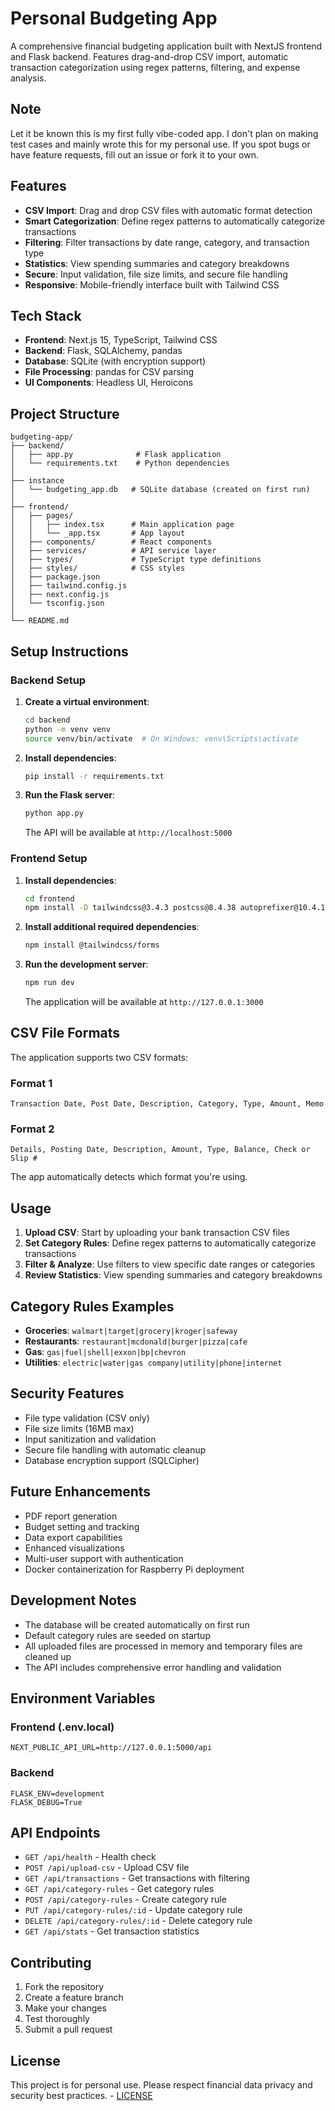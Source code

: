 # Personal Budgeting App

A comprehensive financial budgeting application built with NextJS frontend and Flask backend. Features drag-and-drop CSV import, automatic transaction categorization using regex patterns, filtering, and expense analysis.

## Note

Let it be known this is my first fully vibe-coded app. I don't plan on making test cases and mainly wrote this for my personal use. If you spot bugs or have feature requests, fill out an issue or fork it to your own. 

## Features

- **CSV Import**: Drag and drop CSV files with automatic format detection
- **Smart Categorization**: Define regex patterns to automatically categorize transactions
- **Filtering**: Filter transactions by date range, category, and transaction type
- **Statistics**: View spending summaries and category breakdowns
- **Secure**: Input validation, file size limits, and secure file handling
- **Responsive**: Mobile-friendly interface built with Tailwind CSS

## Tech Stack

- **Frontend**: Next.js 15, TypeScript, Tailwind CSS
- **Backend**: Flask, SQLAlchemy, pandas
- **Database**: SQLite (with encryption support)
- **File Processing**: pandas for CSV parsing
- **UI Components**: Headless UI, Heroicons

## Project Structure

```text
budgeting-app/
├── backend/
│   ├── app.py              # Flask application
│   └── requirements.txt    # Python dependencies
│
├── instance
│   └── budgeting_app.db   # SQLite database (created on first run)
│
├── frontend/
│   ├── pages/
│   │   ├── index.tsx      # Main application page
│   │   └── _app.tsx       # App layout
│   ├── components/        # React components
│   ├── services/          # API service layer
│   ├── types/             # TypeScript type definitions
│   ├── styles/            # CSS styles
│   ├── package.json
│   ├── tailwind.config.js
│   ├── next.config.js
│   └── tsconfig.json
│
└── README.md
```

## Setup Instructions

### Backend Setup

1. **Create a virtual environment**:

   ```bash
   cd backend
   python -m venv venv
   source venv/bin/activate  # On Windows: venv\Scripts\activate
   ```

2. **Install dependencies**:

   ```bash
   pip install -r requirements.txt
   ```

3. **Run the Flask server**:

   ```bash
   python app.py
   ```

   The API will be available at `http://localhost:5000`

### Frontend Setup

1. **Install dependencies**:

   ```bash
   cd frontend
   npm install -D tailwindcss@3.4.3 postcss@8.4.38 autoprefixer@10.4.19
   ```

2. **Install additional required dependencies**:

   ```bash
   npm install @tailwindcss/forms 
   ```

3. **Run the development server**:

   ```bash
   npm run dev
   ```

   The application will be available at `http://127.0.0.1:3000`

## CSV File Formats

The application supports two CSV formats:

### Format 1

```text
Transaction Date, Post Date, Description, Category, Type, Amount, Memo
```

### Format 2

```text
Details, Posting Date, Description, Amount, Type, Balance, Check or Slip #
```

The app automatically detects which format you're using.

## Usage

1. **Upload CSV**: Start by uploading your bank transaction CSV files
2. **Set Category Rules**: Define regex patterns to automatically categorize transactions
3. **Filter & Analyze**: Use filters to view specific date ranges or categories
4. **Review Statistics**: View spending summaries and category breakdowns

## Category Rules Examples

- **Groceries**: `walmart|target|grocery|kroger|safeway`
- **Restaurants**: `restaurant|mcdonald|burger|pizza|cafe`
- **Gas**: `gas|fuel|shell|exxon|bp|chevron`
- **Utilities**: `electric|water|gas company|utility|phone|internet`

## Security Features

- File type validation (CSV only)
- File size limits (16MB max)
- Input sanitization and validation
- Secure file handling with automatic cleanup
- Database encryption support (SQLCipher)

## Future Enhancements

- PDF report generation
- Budget setting and tracking
- Data export capabilities
- Enhanced visualizations
- Multi-user support with authentication
- Docker containerization for Raspberry Pi deployment

## Development Notes

- The database will be created automatically on first run
- Default category rules are seeded on startup
- All uploaded files are processed in memory and temporary files are cleaned up
- The API includes comprehensive error handling and validation

## Environment Variables

### Frontend (.env.local)
```
NEXT_PUBLIC_API_URL=http://127.0.0.1:5000/api
```

### Backend
```
FLASK_ENV=development
FLASK_DEBUG=True
```

## API Endpoints

- `GET /api/health` - Health check
- `POST /api/upload-csv` - Upload CSV file
- `GET /api/transactions` - Get transactions with filtering
- `GET /api/category-rules` - Get category rules
- `POST /api/category-rules` - Create category rule
- `PUT /api/category-rules/:id` - Update category rule
- `DELETE /api/category-rules/:id` - Delete category rule
- `GET /api/stats` - Get transaction statistics

## Contributing

1. Fork the repository
2. Create a feature branch
3. Make your changes
4. Test thoroughly
5. Submit a pull request

## License

This project is for personal use. Please respect financial data privacy and security best practices. - [LICENSE](./#LICENSE.md)